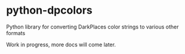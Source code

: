 # python-dpcolors
Python library for converting DarkPlaces color strings to various other formats

Work in progress, more docs will come later.
